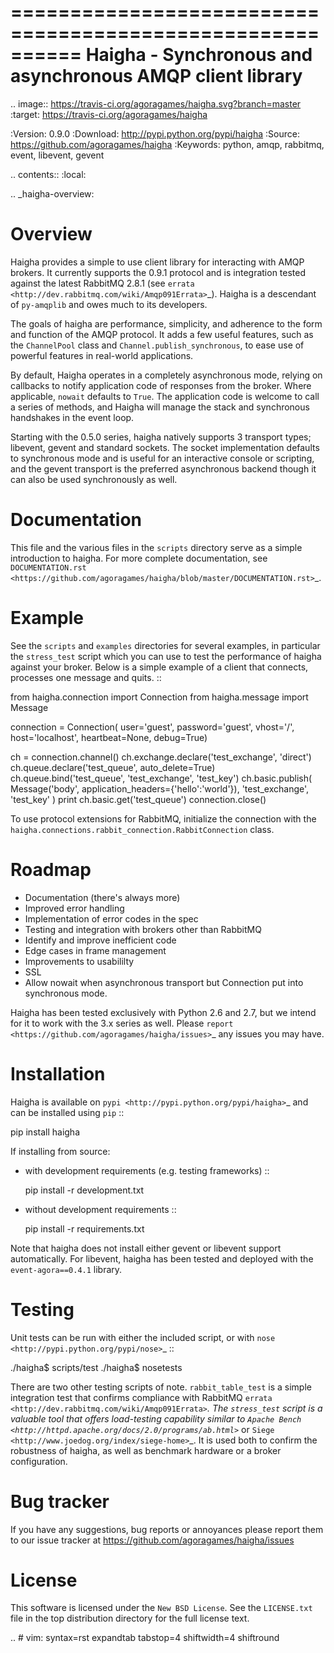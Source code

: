 ==========================================================
 Haigha - Synchronous and asynchronous AMQP client library
==========================================================

.. image:: https://travis-ci.org/agoragames/haigha.svg?branch=master
    :target: https://travis-ci.org/agoragames/haigha


:Version: 0.9.0
:Download: http://pypi.python.org/pypi/haigha
:Source: https://github.com/agoragames/haigha
:Keywords: python, amqp, rabbitmq, event, libevent, gevent

.. contents::
    :local:

.. _haigha-overview:

Overview
========

Haigha provides a simple to use client library for interacting with AMQP brokers. It currently supports the 0.9.1 protocol and is integration tested against the latest RabbitMQ 2.8.1 (see `errata <http://dev.rabbitmq.com/wiki/Amqp091Errata>`_). Haigha is a descendant of ``py-amqplib`` and owes much to its developers.

The goals of haigha are performance, simplicity, and adherence to the form and function of the AMQP protocol. It adds a few useful features, such as the ``ChannelPool`` class and ``Channel.publish_synchronous``, to ease use of powerful features in real-world applications.

By default, Haigha operates in a completely asynchronous mode, relying on callbacks to notify application code of responses from the broker. Where applicable, ``nowait`` defaults to ``True``. The application code is welcome to call a series of methods, and Haigha will manage the stack and synchronous handshakes in the event loop.

Starting with the 0.5.0 series, haigha natively supports 3 transport types; libevent, gevent and standard sockets. The socket implementation defaults to synchronous mode and is useful for an interactive console or scripting, and the gevent transport is the preferred asynchronous backend though it can also be used synchronously as well.

Documentation
=============

This file and the various files in the ``scripts`` directory serve as a simple introduction to haigha. For more complete documentation, see `DOCUMENTATION.rst <https://github.com/agoragames/haigha/blob/master/DOCUMENTATION.rst>`_.


Example
=======

See the ``scripts`` and ``examples`` directories for several examples, in particular the ``stress_test`` script which you can use to test the performance of haigha against your broker. Below is a simple example of a client that connects, processes one message and quits. ::

  from haigha.connection import Connection
  from haigha.message import Message

  connection = Connection( 
    user='guest', password='guest', 
    vhost='/', host='localhost', 
    heartbeat=None, debug=True)

  ch = connection.channel()
  ch.exchange.declare('test_exchange', 'direct')
  ch.queue.declare('test_queue', auto_delete=True)
  ch.queue.bind('test_queue', 'test_exchange', 'test_key')
  ch.basic.publish( Message('body', application_headers={'hello':'world'}),
    'test_exchange', 'test_key' )
  print ch.basic.get('test_queue')
  connection.close()

To use protocol extensions for RabbitMQ, initialize the connection with the ``haigha.connections.rabbit_connection.RabbitConnection`` class.

Roadmap
=======

* Documentation (there's always more)
* Improved error handling
* Implementation of error codes in the spec
* Testing and integration with brokers other than RabbitMQ
* Identify and improve inefficient code
* Edge cases in frame management
* Improvements to usabililty
* SSL
* Allow nowait when asynchronous transport but Connection put into synchronous mode.

Haigha has been tested exclusively with Python 2.6 and 2.7, but we intend for it to work with the 3.x series as well. Please `report <https://github.com/agoragames/haigha/issues>`_ any issues you may have.

Installation
============

Haigha is available on `pypi <http://pypi.python.org/pypi/haigha>`_ and can be installed using ``pip`` ::

  pip install haigha

If installing from source:

* with development requirements (e.g. testing frameworks) ::

    pip install -r development.txt

* without development requirements ::

    pip install -r requirements.txt

Note that haigha does not install either gevent or libevent support automatically. For libevent, haigha has been tested and deployed with the ``event-agora==0.4.1`` library.


Testing
=======

Unit tests can be run with either the included script, or with `nose <http://pypi.python.org/pypi/nose>`_ ::

  ./haigha$ scripts/test 
  ./haigha$ nosetests

There are two other testing scripts of note. ``rabbit_table_test`` is a simple integration test that confirms compliance with RabbitMQ `errata <http://dev.rabbitmq.com/wiki/Amqp091Errata>`_. The ``stress_test`` script is a valuable tool that offers load-testing capability similar to `Apache Bench <http://httpd.apache.org/docs/2.0/programs/ab.html>`_ or `Siege <http://www.joedog.org/index/siege-home>`_. It is used both to confirm the robustness of haigha, as well as benchmark hardware or a broker configuration.

Bug tracker
===========

If you have any suggestions, bug reports or annoyances please report them
to our issue tracker at https://github.com/agoragames/haigha/issues

License
=======

This software is licensed under the `New BSD License`. See the ``LICENSE.txt``
file in the top distribution directory for the full license text.

.. # vim: syntax=rst expandtab tabstop=4 shiftwidth=4 shiftround
